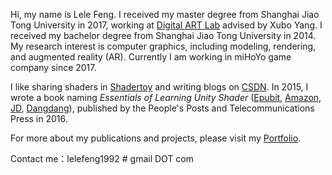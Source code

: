 Hi, my name is Lele Feng. I received my master degree from Shanghai Jiao Tong University in 2017, working at [Digital ART Lab](http://dalab.se.sjtu.edu.cn/www/home/) advised by Xubo Yang. I received my bachelor degree from Shanghai Jiao Tong University in 2014. My research interest is computer graphics, including modeling, rendering, and augmented reality (AR). Currently I am working in miHoYo game company since 2017.

I like sharing shaders in [Shadertoy](https://www.shadertoy.com/user/candycat) and writing blogs on [CSDN](http://blog.csdn.net/candycat1992). In 2015, I wrote a book naming <i>Essentials of Learning Unity Shader</i> ([Epubit](http://www.epubit.com.cn/book/details/4576), [Amazon](https://www.amazon.cn/Unity-Shader%E5%85%A5%E9%97%A8%E7%B2%BE%E8%A6%81-%E5%86%AF%E4%B9%90%E4%B9%90/dp/B01G95GMU6/ref=sr_1_1?s=books&ie=UTF8&qid=1464607131&sr=1-1&keywords=unity+shader%E5%85%A5%E9%97%A8%E7%B2%BE%E8%A6%81), [JD](http://item.jd.com/11927199.html), [Dangdang](http://product.dangdang.com/23972910.html)), published by the People's Posts and Telecommunications Press in 2016.

For more about my publications and projects, please visit my [Portfolio](http://candycat1992.github.io/portfolio/).

Contact me：lelefeng1992 # gmail DOT com